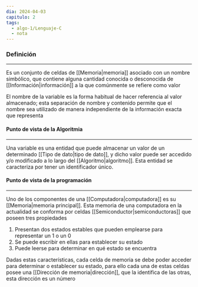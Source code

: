 ```yaml
---
dia: 2024-04-03
capitulo: 2
tags:
  - algo-1/Lenguaje-C
  - nota
---
```

### Definición
---
Es un conjunto de celdas de [[Memoria|memoria]] asociado con un nombre simbólico, que contiene alguna cantidad conocida o desconocida de [[Información|información]] a la que comúnmente se refiere como valor

El nombre de la variable es la forma habitual de hacer referencia al valor almacenado; esta separación de nombre y contenido permite que el nombre sea utilizado de manera independiente de la información exacta que representa

#### Punto de vista de la Algoritmia
---
Una variable es una entidad que puede almacenar un valor de un determinado [[Tipo de dato|tipo de dato]], y dicho valor puede ser accedido y/o modificado a lo largo del [[Algoritmo|algoritmo]]. Esta entidad se caracteriza por tener un identificador único.

#### Punto de vista de la programación
---
Uno de los componentes de una [[Computadora|computadora]] es su [[Memoria|memoria principal]]. Esta memoria de una computadora en la actualidad se conforma por celdas [[Semiconductor|semiconductoras]] que poseen tres propiedades
1. Presentan dos estados estables que pueden emplearse para representar un $1$ o un $0$
2. Se puede escribir en ellas para establecer su estado
3. Puede leerse para determinar en qué estado se encuentra

Dadas estas características, cada celda de memoria se debe poder acceder para determinar o establecer su estado, para ello cada una de estas celdas posee una [[Dirección de memoria|dirección]], que la identifica de las otras, esta dirección es un número
